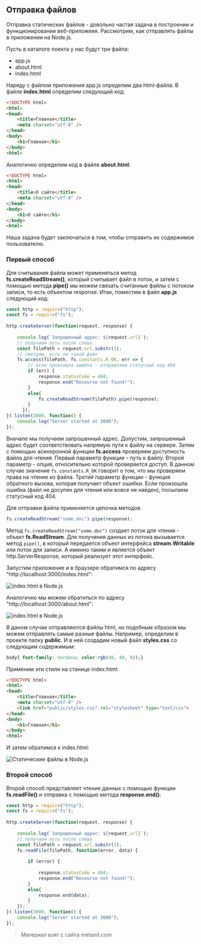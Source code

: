 ## Отправка файлов

Отправка статических файлов - довольно частая задача в построении и функционировании веб-приложеия. Рассмотрим, как отправлять файлы в приложении на Node.js.

Пусть в каталоге поекта у нас будут три файла:
- app.js
- about.html
- index.html

Наряду с файлом приложения app.js определим два html-файла. В файле **index.html** определим следующий код:

```html
<!DOCTYPE html>
<html>
<head>
    <title>Главная</title>
    <meta charset="utf-8" />
</head>
<body>
    <h1>Главная</h1>
</body>
<html>
```

Аналогично определим код в файле **about.html**:

```html
<!DOCTYPE html>
<html>
<head>
    <title>О сайте</title>
    <meta charset="utf-8" />
</head>
<body>
    <h1>О сайте</h1>
</body>
<html>
```

Наша задача будет заключаться в том, чтобы отправить их содержимое пользователю.

### Первый способ

Для считывания файла может применяться метод **fs.createReadStream()**, который считывает файл в поток, и затем с помощью метода **pipe()** мы можем связать считанные файлы с потоком записи, то есть объектом response. Итак, поместим в файл **app.js** следующий код:

```js
const http = require("http");
const fs = require("fs");
 
http.createServer(function(request, response) {
     
    console.log(`Запрошенный адрес: ${request.url}`);
    // получаем путь после слеша
    const filePath = request.url.substr(1);
    // смотрим, есть ли такой файл
    fs.access(filePath, fs.constants.R_OK, err => {
        // если произошла ошибка - отправляем статусный код 404
        if (err) {
            response.statusCode = 404;
            response.end("Resourse not found!");
        }
        else{
            fs.createReadStream(filePath).pipe(response);
        }
      });
}).listen(3000, function() {
    console.log("Server started at 3000");
});
```

Вначале мы получаем запрошенный адрес. Допустим, запрошенный адрес будет соответствовать напрямую пути к файлу на сервере. Затем с помощью асинхронной функции **fs.access** проверяем доступность файла для чтения. Первый параметр функции - путь к файлу. Второй параметр - опция, относительно которой проверяется доступ. В данном случае значение `fs.constants.R_OK` говорит о том, что мы проверяем права на чтение из файла. Третий параметр функции - функция обратного вызова, которая получает объект ошибки. Если произошла ошибка (файл не досупен для чтения или вовсе не найден), посылаем статусный код 404.

Для отправки файла применяется цепочка методов

```js
fs.createReadStream("some.doc").pipe(response);
```

Метод `fs.createReadStream("some.doc")` создает поток для чтения - объект **fs.ReadStream**. Для получения данных из потока вызывается метод `pipe()`, в который передается объект интерфейса **stream.Writable** или поток для записи. А именно таким и является объект http.ServerResponse, который реализует этот интерфейс.

Запустим приложение и в браузере обратимся по адресу "http://localhost:3000/index.html":

![index.html в Node.js](https://metanit.com/web/nodejs/pics/3.2.png)

Аналогично мы можем обратиться по адресу "http://localhost:3000/about.html":

![index.html в Node.js](https://metanit.com/web/nodejs/pics/3.8.png)

В даном случае отправляются файлы html, но подобным образом мы можем отправлять самые разные файлы. Например, определим в проекте папку **public**. И в ней создадим новый файл **styles.css** со следующим содержимым:

```css
body{ font-family: Verdana; color:rgb(48, 48, 92);}
```

Применим эти стили на станице index.html:

```html
<!DOCTYPE html>
<html>
<head>
    <title>Главная</title>
    <meta charset="utf-8" />
    <link href="public/styles.css" rel="stylesheet" type="text/css">
</head>
<body>
    <h1>Главная</h1>
</body>
<html>
```

И затем обратимся к index.html:

![Статические файлы в Node.js](https://metanit.com/web/nodejs/./pics/3.1.png)

### Второй способ

Второй способ представляет чтение данных с помощью функции **fs.readFile()** и отправка с помощью метода **response.end()**:

```js
const http = require("http");
const fs = require("fs");
 
http.createServer(function(request, response) {
     
    console.log(`Запрошенный адрес: ${request.url}`);
    // получаем путь после слеша
    const filePath = request.url.substr(1);
    fs.readFile(filePath, function(error, data) {
             
        if (error) {
                 
            response.statusCode = 404;
            response.end("Resourse not found!");
        }   
        else{
            response.end(data);
        }
    });
}).listen(3000, function() {
    console.log("Server started at 3000");
});
```


> Материал взят с сайта metanit.com